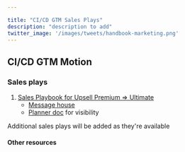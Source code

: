 ```yaml
---

title: "CI/CD GTM Sales Plays"
description: "description to add"
twitter_image: '/images/tweets/handbook-marketing.png'
---
```


## CI/CD GTM Motion 
### Sales plays

1. [Sales Playbook for Upsell Premium => Ultimate](https://about.gitlab.com/handbook/marketing/sales-plays-cicd/playbook-premium-to-ultimate)
   - [Message house](https://about.gitlab.com/handbook/marketing/sales-plays-cicd/message-house-premium-to-ultimate)
   - [Planner doc](https://about.gitlab.com/handbook/marketing/sales-plays-cicd/planner-premium-to-ultimate) for visibility

Additional sales plays will be added as they're available

#### Other resources
